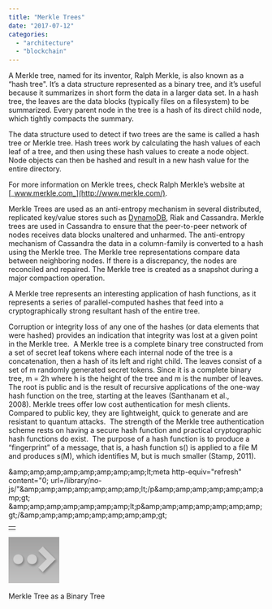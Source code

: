 ```yaml
---
title: "Merkle Trees"
date: "2017-07-12"
categories: 
  - "architecture"
  - "blockchain"
---
```


A Merkle tree, named for its inventor, Ralph Merkle, is also known as a “hash tree". It’s a data structure represented as a binary tree, and it’s useful because it summarizes in short form the data in a larger data set. In a hash tree, the leaves are the data blocks (typically files on a filesystem) to be summarized. Every parent node in the tree is a hash of its direct child node, which tightly compacts the summary.

The data structure used to detect if two trees are the same is called a hash tree or Merkle tree. Hash trees work by calculating the hash values of each leaf of a tree, and then using these hash values to create a node object. Node objects can then be hashed and result in a new hash value for the entire directory.

For more information on Merkle trees, check Ralph Merkle’s website at [_www.merkle.com_](http://www.merkle.com/).

Merkle Trees are used as an anti-entropy mechanism in several distributed, replicated key/value stores such as [DynamoDB](https://pradeeploganathan.com/cloud/aws/dynamodb-running-locally-using-docker/), Riak and Cassandra. Merkle trees are used in Cassandra to ensure that the peer-to-peer network of nodes receives data blocks unaltered and unharmed. The anti-entropy mechanism of Cassandra the data in a column-family is converted to a hash using the Merkle tree. The Merkle tree representations compare data between neighboring nodes. If there is a discrepancy, the nodes are reconciled and repaired. The Merkle tree is created as a snapshot during a major compaction operation.

A Merkle tree represents an interesting application of hash functions, as it represents a series of parallel-computed hashes that feed into a cryptographically strong resultant hash of the entire tree.

Corruption or integrity loss of any one of the hashes (or data elements that were hashed) provides an indication that integrity was lost at a given point in the Merkle tree.  A Merkle tree is a complete binary tree constructed from a set of secret leaf tokens where each internal node of the tree is a concatenation, then a hash of its left and right child. The leaves consist of a set of m randomly generated secret tokens. Since it is a complete binary tree, m = 2h where h is the height of the tree and m is the number of leaves. The root is public and is the result of recursive applications of the one-way hash function on the tree, starting at the leaves (Santhanam et al., 2008). Merkle trees offer low cost authentication for mesh clients.  Compared to public key, they are lightweight, quick to generate and are resistant to quantum attacks.  The strength of the Merkle tree authentication scheme rests on having a secure hash function and practical cryptographic hash functions do exist.  The purpose of a hash function is to produce a “fingerprint” of a message, that is, a hash function s() is applied to a file M and produces s(M), which identifies M, but is much smaller (Stamp, 2011).

<span class="mceItemHidden" data-mce-bogus="1"><span></span>&amp;amp;amp;amp;amp;amp;amp;amp;amp;lt;meta http-equiv="refresh" content="0; <span class="mceItemHidden" data-mce-bogus="1"><span class="hiddenSpellError" pre="" data-mce-bogus="1">url</span></span>=/library/no-js/"&amp;amp;amp;amp;amp;amp;amp;amp;lt;/p&amp;amp;amp;amp;amp;amp;amp;amp;gt;<br> &amp;amp;amp;amp;amp;amp;amp;amp;lt;p&amp;amp;amp;amp;amp;amp;amp;amp;gt;/&amp;amp;amp;amp;amp;amp;amp;amp;amp;gt;</span>

<table class="Figure_Table"><tbody><tr><td></td></tr></tbody></table>

![Figure978-1-5225-1829-7.ch007.f01](images/ch007.f01.png)

Merkle Tree as a Binary Tree
